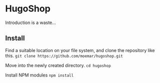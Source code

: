 # HugoShop
Introduction is a waste...

## Install
Find a suitable location on your file system, and clone the repository like this. 
`git clone https://github.com/moemar/hugoshop.git`

Move into the newly created directory. 
`cd hugoshop`

Install NPM modules 
`npm install`
